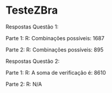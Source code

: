 # TesteZBra

Respostas Questão 1: 

Parte 1:
R: Combinações possíveis: 1687

Parte 2:
R: Combinações possíveis: 895

Respostas Questão 2:

Parte 1:
R: A soma de verificação é: 8610

Parte 2:
R: N/A
